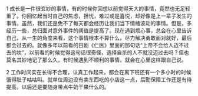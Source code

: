 1
成长是一件很玄妙的事情，有的时候你回想以前觉得天大的事情，竟然也无足轻重了。你回忆起当时自己的焦虑，担忧，难过或是喜悦，却好像是上一辈子发生的事情。虽然，我们还是免不了每天都会经历让我们当下情绪波动的事情。但是，多经历一些，总归面对意外事件的阈值是提高了。现在遇到烦心事，总会在心里告诉自己，从一生的角度来看，这个事情根本不算什么，尽力解决勇敢面对就好，最后都会过去的。就像多年以前看的日剧《仁医》里面的那句话“上帝不会给人迈不过去的坎”，以前看的时候觉得这句话很奇怪，选择自杀的人不就没迈过去吗？但也莫名其妙地记了那么久，有时候遇到不顺利的事情，就会在心里这样跟自己说。

2
工作时间实在长得不合理，认真工作起来，都会在离下班还有一个多小时的时候饿得肚子咕咕叫。就单位周边没有卖东西吃的小店这一点，后勤保障工作还是有待提高，以后还是要随身带点牛奶干果什么的。